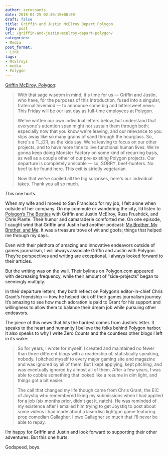 ```yaml
---
author: zerocounts
date: 2018-04-25 02:30:19+00:00
draft: false
title: Griffin and Justin McElroy Depart Polygon
type: post
url: /griffin-and-justin-mcelroy-depart-polygon/
categories:
- Media
post_format:
- Link
tags:
- McElroys
- media
- Polygon
---
```


[Griffin McElroy, Polygon](https://www.polygon.com/forums/meta/2018/4/24/17275680/its-a-departure):


<blockquote>With that sage wisdom in mind, it's time for us — Griffin and Justin, who have, for the purposes of this introduction, fused into a singular, fraternal hivemind — to announce some big and bittersweet news: This Friday will be our last day as full-time employees at Polygon.

We've written our own individual letters below, but understand that everyone's attention span might not sustain them through both; especially now that you know we're leaving, and our relevance to you slips away like so many grains of sand through the hourglass. So, here's a TL;DR, as the kids say: We're leaving to focus on our other projects, and to have more time to live functional human lives. We're gonna keep doing Monster Factory on some kind of recurring basis, as well as a couple other of our pre-existing Polygon projects. Our departure is completely amicable — so, SORRY, beef-hunters. No beef to be found here. This exit is strictly vegetarian.

Now that we've spoiled all the big surprises, here's our individual takes. Thank you all so much.

</blockquote>

This one hurts.

When my wife and I moved to San Francisco for my job, I felt alone when outside of her company. On my commute or wandering the city, I’d listen to [Polygon’s The Besties](https://www.polygon.com/the-besties-podcast) with Griffin and Justin McElroy, Russ Frushtick, and Chris Plante. Their humor and camaraderie comforted me. On one episode, I caught wind that Griffin and Justin had another podcast: [My Brother, My Brother, and Me](http://www.maximumfun.org/shows/my-brother-my-brother-and-me). It was a treasure trove of wit and goofs; things that helped me through my days.

Even with their plethora of amazing and innovative endeavors outside of games journalism, I will always associate Griffin and Justin with Polygon. They’re perspectives and writing are exceptional. I always looked forward to their articles.

But the writing was on the wall. Their bylines on Polygon.com appeared with decreasing frequency, while their amount of “side-projects” began to seemingly multiply.

In their departure letters, they both reflect on Polygon’s editor-in-chief Chris Grant’s friendship — how he helped kick off their games journalism journey. It’s amazing to see how much adoration is paid to Grant for his support and willingness to allow them to balance their dream job while pursuing other endeavors.

The piece of this news that hits the hardest comes from Justin’s letter. It speaks to the heart and humanity I believe the folks behind Polygon harbor. It also speaks to why I write Zero Counts and the countless other blogs I left in its wake:


<blockquote>So for years, I wrote for myself. I created and maintained no fewer than three different blogs with a readership of, statistically speaking, nobody. I pitched myself to every major gaming site and magazine and was ignored by all of them. But I kept applying, kept pitching, and was eventually ignored by almost all of them. After a few years, I was able to cobble something that looked like a resume in dim light, and things got a bit easier.

The call that changed my life though came from Chris Grant, the EIC of Joystiq who remembered liking my submissions when I had applied for a job (six months prior, didn't get it, natch). He was reminded of my existence after I emailed him trying to get Joystiq to post about some videos I had made about a laserdisc lightgun game featuring prop comedian Gallagher. I owe Gallagher so much that I'll never be able to repay.

</blockquote>

I’m happy for Griffin and Justin and look forward to supporting their other adventures. But this one hurts.

Godspeed, boys.
